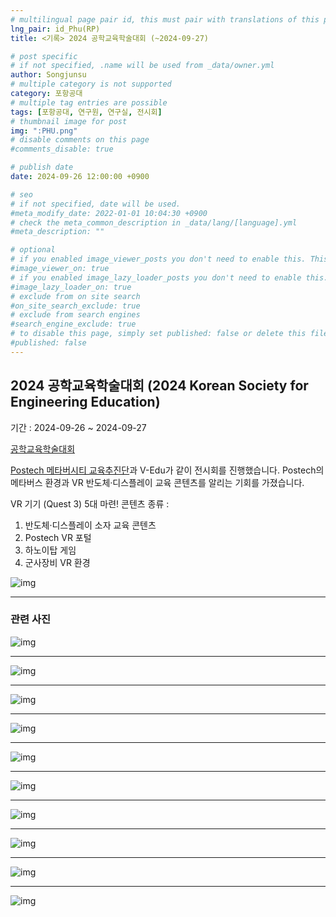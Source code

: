 ```yaml
---
# multilingual page pair id, this must pair with translations of this page. (This name must be unique)
lng_pair: id_Phu(RP)
title: <기록> 2024 공학교육학술대회 (~2024-09-27)

# post specific
# if not specified, .name will be used from _data/owner.yml
author: Songjunsu
# multiple category is not supported
category: 포항공대
# multiple tag entries are possible
tags: [포항공대, 연구원, 연구실, 전시회]
# thumbnail image for post
img: ":PHU.png"
# disable comments on this page
#comments_disable: true

# publish date
date: 2024-09-26 12:00:00 +0900

# seo
# if not specified, date will be used.
#meta_modify_date: 2022-01-01 10:04:30 +0900
# check the meta_common_description in _data/lang/[language].yml
#meta_description: ""

# optional
# if you enabled image_viewer_posts you don't need to enable this. This is only if image_viewer_posts = false
#image_viewer_on: true
# if you enabled image_lazy_loader_posts you don't need to enable this. This is only if image_lazy_loader_posts = false
#image_lazy_loader_on: true
# exclude from on site search
#on_site_search_exclude: true
# exclude from search engines
#search_engine_exclude: true
# to disable this page, simply set published: false or delete this file
#published: false
---
```

<!-- outline-start -->
## 2024 공학교육학술대회 (2024 Korean Society for Engineering Education)

기간 : 2024-09-26 ~ 2024-09-27

[공학교육학술대회](https://www.ksee.org/html/)

[Postech 메타버시티 교육추진단](https://metaversity.postech.ac.kr/)과 V-Edu가 같이 전시회를 진행했습니다.
Postech의 메타버스 환경과 VR 반도체·디스플레이 교육 콘텐츠를 알리는 기회를 가졌습니다.

VR 기기 (Quest 3) 5대 마련!
콘텐츠 종류 :
1. 반도체·디스플레이 소자 교육 콘텐츠
2. Postech VR 포털
3. 하노이탑 게임
4. 군사장비 VR 환경 

![img](:EEC-poster.png)

***

### 관련 사진

![img](:EEC-01.jpeg)

***

![img](:EEC-02.jpeg)

***

![img](:EEC-03.jpeg)

***

![img](:EEC-04.jpeg)

***

![img](:EEC-1.jpeg)

***

![img](:EEC-2.jpeg)

***

![img](:EEC-3.jpeg)

***

![img](:EEC-4.jpeg)

***

![img](:EEC-5.jpeg)

***

![img](:EEC-6.jpeg)

